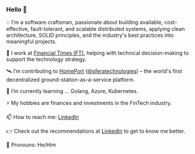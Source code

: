 ### Hello 👋

💡  I'm a software craftsman, passionate about building available, cost-effective, fault-tolerant, and scalable distributed systems, applying clean architecture, SOLID principles, and the industry's best practices into meaningful projects.

📰  I work at [Financial Times (FT)](https://www.ft.com/), helping with technical decision-making to support the technology strategy.

🛰  I’m contributing to [HomePort](https://homeport.network/) ([@sferatechnologies](https://medium.com/@sferatechnologies)) – the world's first decentralized ground-station-as-a-service platform.

🎯  I’m currently learning ... Golang, Azure, Kubernetes.

⚡  My hobbies are finances and investments in the FinTech industry.

📫  How to reach me: [LinkedIn](https://www.linkedin.com/in/nikolov96/)

👉 Check out the recommendations at [LinkedIn](https://www.linkedin.com/in/nikolov96/) to get to know me better.

👨  Pronouns: He/Him
